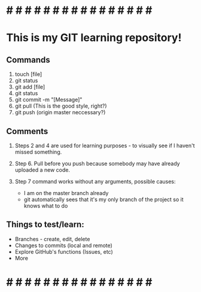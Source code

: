 # # # # # # # # # # # # # # # # # #
# This is my GIT learning repository!

## Commands

1. touch [file]
2. git status
3. git add [file]
4. git status
5. git commit -m "[Message]"
6. git pull (This is the good style, right?)
7. git push (origin master neccessary?)

## Comments

1. Steps 2 and 4 are used for learning purposes - to visually see if I haven't missed something.

2. Step 6. Pull before you push because somebody may have already uploaded a new code.

3. Step 7 command works without any arguments, possible causes:
    * I am on the master branch already
    * git automatically sees that it's my only branch of the project so it knows what to do

## Things to test/learn:

- Branches - create, edit, delete
- Changes to commits (local and remote)
- Explore GitHub's functions (Issues, etc)
- More

# # # # # # # # # # # # # # # # # #